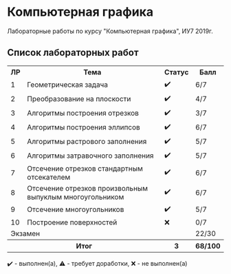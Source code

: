 # Компьютерная графика

Лабораторные работы по курсу "Компьютерная графика", ИУ7 2019г.

## Список лабораторных работ

<table>
   <tr>
   <tr>
    <th>ЛР</th>
    <th>Тема</th>
    <th>Статус</th>
    <th>Балл</th>
   </tr>
   <tr>
    <td>1</td>
    <td>Геометрическая задача</th>
    <td>✔️</th>
    <td>6/7</th>
   </tr>
   <tr>
   <tr>
    <td>2</td>
    <td>Преобразование на плоскости</th>
    <td>✔️</th>
    <td>4/7</th>
   </tr>
   <tr>
   <tr>
    <td>3</td>
    <td>Алгоритмы построения отрезков</th>
    <td>✔️</th>
    <td>3/7</th>
   </tr>
   <tr>
   <tr>
    <td>4</td>
    <td>Алгоритмы построения эллипсов</th>
    <td>✔️</th>
    <td>6/7</th>
   </tr>
   <tr>
   <tr>
    <td>5</td>
    <td>Алгоритмы растрового заполнения</th>
    <td>✔️</th>
    <td>5/7</th>
   </tr>
   <tr>
   <tr>
    <td>6</td>
    <td>Алгоритмы затравочного заполнения</th>
    <td>✔️</th>
    <td>5/7</th>
   </tr>
   <tr>
   <tr>
    <td>7</td>
    <td>Отсечение отрезков стандартным отсекателем</th>
    <td>✔️</th>
    <td>6/7</th>
   </tr>
   <tr>
   <tr>
    <td>8</td>
    <td>Отсечение отрезков произвольным выпуклым многоугольником</th>
    <td>✔️</th>
    <td>6/7</th>
   </tr>
   <tr>
   <tr>
    <td>9</td>
    <td>Отсечение многоугольников</th>
    <td>✔️</th>
    <td>5/7</th>
   </tr>
   <tr>
   <tr>
    <td>10</td>
    <td>Построение поверхностей</th>
    <td>❌</th>
    <td>0/7</th>
   </tr>
   <tr>
   <tr>
    <td colspan = "3">Экзамен</th>
    <td>22/30</th>
   </tr>
   <tr>
    <th colspan = "2">Итог</th>
    <th>3</th>
    <th>68/100</th>
   </tr>
</table>

✔️ - выполнен(а), ⚠️ - требует доработки, ❌ - не выполнен(а)
